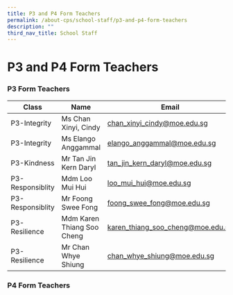 ```yaml
---
title: P3 and P4 Form Teachers
permalink: /about-cps/school-staff/p3-and-p4-form-teachers
description: ""
third_nav_title: School Staff
---
```

# **P3 and P4 Form Teachers**

### P3 Form Teachers

| Class 	| Name 	| Email 	|
|---	|---	|---	|
| P3-Integrity 	| Ms Chan Xinyi, Cindy 	| [chan_xinyi_cindy@moe.edu.sg](mailto:chan_xinyi_cindy@moe.edu.sg) 	|
| P3-Integrity 	| Ms Elango Anggammal 	| [elango_anggammal@moe.edu.sg](mailto:elango_anggammal@moe.edu.sg) 	|
| P3-Kindness 	| Mr Tan Jin Kern Daryl 	| [tan_jin_kern_daryl@moe.edu.sg](mailto:tan_jin_kern_daryl@moe.edu.sg) 	|
| P3-Responsiblity 	| Mdm Loo Mui Hui 	| [loo_mui_hui@moe.edu.sg](mailto:loo_mui_hui@moe.edu.sg) 	|
| P3-Responsiblity 	| Mr Foong Swee Fong 	| [foong_swee_fong@moe.edu.sg](mailto:foong_swee_fong@moe.edu.sg) 	|
| P3-Resilience 	| Mdm Karen Thiang Soo Cheng 	| [karen_thiang_soo_cheng@moe.edu.sg](mailto:karen_thiang_soo_cheng@moe.edu.sg) 	|
| P3-Resilience 	| Mr Chan Whye Shiung 	| [chan_whye_shiung@moe.edu.sg](mailto:chan_whye_shiung@moe.edu.sg) 	|



### P4 Form Teachers
